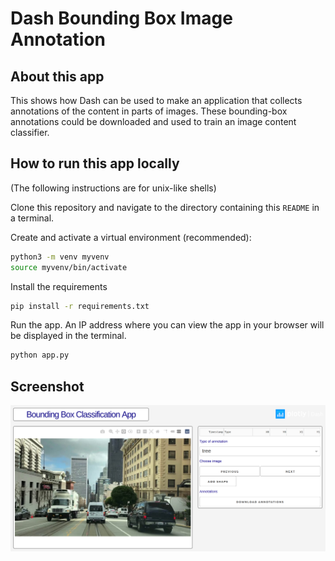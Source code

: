 # Dash Bounding Box Image Annotation

## About this app

This shows how Dash can be used to make an application that collects annotations
of the content in parts of images. These bounding-box annotations could be
downloaded and used to train an image content classifier.

## How to run this app locally

(The following instructions are for unix-like shells)

Clone this repository and navigate to the directory containing this `README` in
a terminal.

Create and activate a virtual environment (recommended):

```bash
python3 -m venv myvenv
source myvenv/bin/activate
```

Install the requirements

```bash
pip install -r requirements.txt
```

Run the app. An IP address where you can view the app in your browser will be
displayed in the terminal.

```bash
python app.py
```

## Screenshot

![Screenshot of app](assets/screenshot.png)